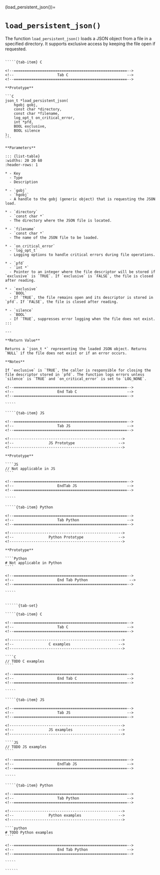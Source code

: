 <!-- ============================================================== -->
(load_persistent_json())=
# `load_persistent_json()`
<!-- ============================================================== -->

The function `load_persistent_json()` loads a JSON object from a file in a specified directory. It supports exclusive access by keeping the file open if requested.

<!------------------------------------------------------------>
<!--                    Prototypes                          -->
<!------------------------------------------------------------>

``````{tab-set}

`````{tab-item} C

<!--====================================================-->
<!--                    Tab C                           -->
<!--====================================================-->

**Prototype**

```C
json_t *load_persistent_json(
    hgobj gobj,
    const char *directory,
    const char *filename,
    log_opt_t on_critical_error,
    int *pfd,
    BOOL exclusive,
    BOOL silence
);
```

**Parameters**

::: {list-table}
:widths: 20 20 60
:header-rows: 1

* - Key
  - Type
  - Description

* - `gobj`
  - `hgobj`
  - A handle to the gobj (generic object) that is requesting the JSON load.

* - `directory`
  - `const char *`
  - The directory where the JSON file is located.

* - `filename`
  - `const char *`
  - The name of the JSON file to be loaded.

* - `on_critical_error`
  - `log_opt_t`
  - Logging options to handle critical errors during file operations.

* - `pfd`
  - `int *`
  - Pointer to an integer where the file descriptor will be stored if `exclusive` is `TRUE`. If `exclusive` is `FALSE`, the file is closed after reading.

* - `exclusive`
  - `BOOL`
  - If `TRUE`, the file remains open and its descriptor is stored in `pfd`. If `FALSE`, the file is closed after reading.

* - `silence`
  - `BOOL`
  - If `TRUE`, suppresses error logging when the file does not exist.
:::

---

**Return Value**

Returns a `json_t *` representing the loaded JSON object. Returns `NULL` if the file does not exist or if an error occurs.

**Notes**

If `exclusive` is `TRUE`, the caller is responsible for closing the file descriptor stored in `pfd`. The function logs errors unless `silence` is `TRUE` and `on_critical_error` is set to `LOG_NONE`.

<!--====================================================-->
<!--                    End Tab C                       -->
<!--====================================================-->

`````

`````{tab-item} JS

<!--====================================================-->
<!--                    Tab JS                          -->
<!--====================================================-->

<!---------------------------------------------------->
<!--                JS Prototype                    -->
<!---------------------------------------------------->

**Prototype**

````JS
// Not applicable in JS
````

<!--====================================================-->
<!--                    EndTab JS                       -->
<!--====================================================-->

`````

`````{tab-item} Python

<!--====================================================-->
<!--                    Tab Python                      -->
<!--====================================================-->

<!---------------------------------------------------->
<!--                Python Prototype                -->
<!---------------------------------------------------->

**Prototype**

````Python
# Not applicable in Python
````

<!--====================================================-->
<!--                    End Tab Python                   -->
<!--====================================================-->

`````

``````

<!------------------------------------------------------------>
<!--                    Examples                            -->
<!------------------------------------------------------------>

```````{dropdown} Examples

``````{tab-set}

`````{tab-item} C

<!--====================================================-->
<!--                    Tab C                           -->
<!--====================================================-->

<!---------------------------------------------------->
<!--                C examples                      -->
<!---------------------------------------------------->

````C
// TODO C examples
````

<!--====================================================-->
<!--                    End Tab C                       -->
<!--====================================================-->

`````

`````{tab-item} JS

<!--====================================================-->
<!--                    Tab JS                          -->
<!--====================================================-->

<!---------------------------------------------------->
<!--                JS examples                     -->
<!---------------------------------------------------->

````JS
// TODO JS examples
````

<!--====================================================-->
<!--                    EndTab JS                       -->
<!--====================================================-->

`````

`````{tab-item} Python

<!--====================================================-->
<!--                    Tab Python                      -->
<!--====================================================-->

<!---------------------------------------------------->
<!--                Python examples                 -->
<!---------------------------------------------------->

````python
# TODO Python examples
````

<!--====================================================-->
<!--                    End Tab Python                  -->
<!--====================================================-->

`````

``````

```````

